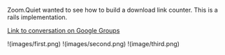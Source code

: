 Zoom.Quiet wanted to see how to build a download link counter. This is a rails implementation.

[Link to conversation on Google Groups](https://groups.google.com/forum/#!topic/angular/GEEOnNeE-F0)

!(images/first.png)
!(images/second.png)
!(image/third.png)


